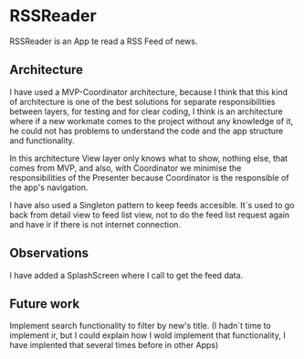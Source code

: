 # RSSReader

RSSReader is an App te read a RSS Feed of news.

## Architecture

I have used a MVP-Coordinator architecture, because I think that this kind of architecture is one of the best solutions for separate responsibilities between layers, for testing and for clear coding, I think is an architecture where if a new workmate comes to the project without any knowledge of it, he could not has problems to understand the code and the app structure and functionality.

In this architecture View layer only knows what to show, nothing else, that comes from MVP, and also, with Coordinator we minimise the responsibilities of the Presenter because Coordinator is the responsible of the app's navigation.

I have also used a Singleton pattern to keep feeds accesible. It´s used to go back from detail view to feed list view, not to do the feed list request again and have ir if there is not internet connection.

## Observations

I have added a SplashScreen where I call to get the feed data.

## Future work

Implement search functionality to filter by new's title. (I hadn´t time to implement ir, but I could explain how I wold implement that functionality, I have implented that several times before in other Apps)
